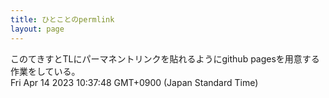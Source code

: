 ```yaml
---
title: ひとことのpermlink
layout: page
---
```

<div class="box" dt="1681436268084">
  このてきすとTLにパーマネントリンクを貼れるようにgithub pagesを用意する作業をしている。
  <div class="content is-small">Fri Apr 14 2023 10:37:48 GMT+0900 (Japan Standard Time)</div>
</div>